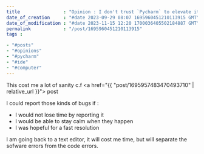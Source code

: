 ```yaml
---
title                : "Opinion : I don't trust `Pycharm` to elevate its own errors"
date_of_creation     : "#date 2023-09-29 08:07 1695960451210113915 GMT"
date_of_modification : "#date 2023-11-15 12:20 1700036405502184887 GMT"
permalink            : "/post/1695960451210113915"
tags :

- "#posts"
- "#opinions"
- "#pycharm"
- "#ide"
- "#computer"
---
```


This cost me a lot of sanity  c.f <a href="{{ "post/1695957483470493710" | relative_url }}"> post</a>

I could report those kinds of bugs if :
- I would not lose time by reporting it 
- I would be able to stay calm when they happen
- I was hopeful for a fast resolution 

I am going back to a text editor, it will cost me time, but will separate the sofware errors from the code errors.
